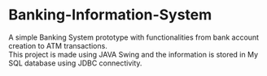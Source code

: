 # Banking-Information-System
A simple Banking System prototype with functionalities from  bank account creation to ATM transactions.  
This project is made using JAVA Swing and the information is stored in My SQL database using JDBC connectivity.

